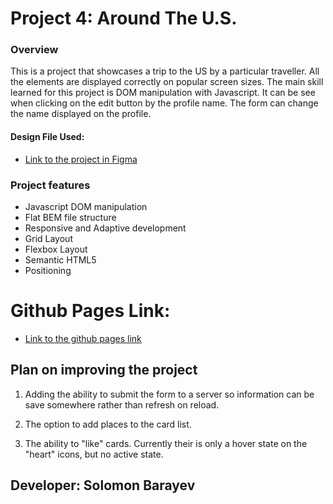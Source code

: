 # Project 4: Around The U.S.

### Overview

This is a project that showcases a trip to the US by a particular traveller. All the elements are displayed correctly on popular screen sizes. The main skill learned for this project is DOM manipulation with Javascript. It can be see when clicking on the edit button by the profile name. The form can change the name displayed on the profile.

#### Design File Used:

- [Link to the project in Figma](https://www.figma.com/file/SurN1jaeEQIhuZEDMhmWWf/Sprint-4-Around-The-U.S.-desktop-mobile?node-id=0%3A1)

### Project features

- Javascript DOM manipulation
- Flat BEM file structure
- Responsive and Adaptive development
- Grid Layout
- Flexbox Layout
- Semantic HTML5
- Positioning

# Github Pages Link:

- [Link to the github pages link](https://solomonbarayev.github.io/web_project_4/)

## Plan on improving the project

1. Adding the ability to submit the form to a server so information can be save somewhere rather than refresh on reload.

2. The option to add places to the card list.

3. The ability to "like" cards. Currently their is only a hover state on the "heart" icons, but no active state.

## Developer: Solomon Barayev
